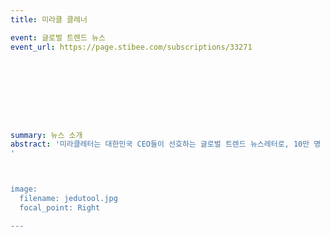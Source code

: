 ```yaml
---
title: 미라클 클레너

event: 글로벌 트렌드 뉴스
event_url: https://page.stibee.com/subscriptions/33271









summary: 뉴스 소개
abstract: '미라클레터는 대한민국 CEO들이 선호하는 글로벌 트렌드 뉴스레터로, 10만 명 이상의 독자가 매일 아침 구독하고 있습니다. 매일경제의 기자들이 글로벌 트렌드, 테크 소식, HR 및 리더십에 대한 인사이트를 주 3회 이상 이메일로 제공합니다. 구독 시, 뉴스레터 활용 방법을 안내하는 '웰컴 레터'도 발송됩니다. 
'



image:
  filename: jedutool.jpg
  focal_point: Right

---
```

